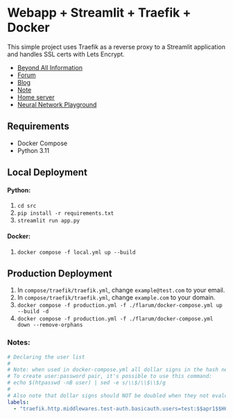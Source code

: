 # Webapp + Streamlit + Traefik + Docker
This simple project uses Traefik as a reverse proxy to a Streamlit application and handles SSL certs with Lets Encrypt.

- [Beyond All Information](https://bai.furyhawk.lol/)
- [Forum](https://forum.furyhawk.lol/)
- [Blog](https://info.furyhawk.lol/)
- [Note](https://note.furyhawk.lol/)
- [Home server](https://github.com/furyhawk/cloudy)
- [Neural Network Playground](https://furyhawk.github.io/playground)

## Requirements
- Docker Compose
- Python 3.11

## Local Deployment
#### Python:
1. `cd src`
2. `pip install -r requirements.txt`
3. `streamlit run app.py`

#### Docker:
1. `docker compose -f local.yml up --build`

## Production Deployment
1. In `compose/traefik/traefik.yml`, change `example@test.com` to your email.
2. In `compose/traefik/traefik.yml`, change `example.com` to your domain.
3. `docker compose -f production.yml -f ./flarum/docker-compose.yml up --build -d`
4. `docker compose -f production.yml -f ./flarum/docker-compose.yml down --remove-orphans`

### Notes:
```yaml
# Declaring the user list
#
# Note: when used in docker-compose.yml all dollar signs in the hash need to be doubled for escaping.
# To create user:password pair, it's possible to use this command:
# echo $(htpasswd -nB user) | sed -e s/\\$/\\$\\$/g
#
# Also note that dollar signs should NOT be doubled when they not evaluated (e.g. Ansible docker_container module).
labels:
  - "traefik.http.middlewares.test-auth.basicauth.users=test:$$apr1$$H6uskkkW$$IgXLP6ewTrSuBkTrqE8wj/,test2:$$apr1$$d9hr9HBB$$4HxwgUir3HP4EsggP/QNo0"
```